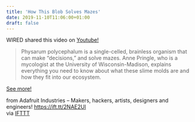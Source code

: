 ```yaml
---
title: 'How This Blob Solves Mazes'
date: 2019-11-10T11:06:00+01:00
draft: false
---
```


  
WIRED shared this video on [Youtube!](https://www.youtube.com/watch?v=7YWbY7kWesI)

> Physarum polycephalum is a single-celled, brainless organism that can make “decisions,” and solve mazes. Anne Pringle, who is a mycologist at the University of Wisconsin-Madison, explains everything you need to know about what these slime molds are and how they fit into our ecosystem.

[See more!](https://www.youtube.com/watch?v=7YWbY7kWesI)

  
  
from Adafruit Industries – Makers, hackers, artists, designers and engineers! https://ift.tt/2NAE2Ul  
via [IFTTT](https://ifttt.com/?ref=da&site=blogger)